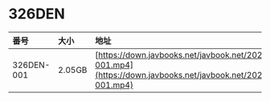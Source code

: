 # 326DEN

| 番号 | 大小 | 地址 |
| :--- | :--- | :--- |
| 326DEN-001 | 2.05GB | [https://down.javbooks.net/javbook.net/2020/06/22/326DEN-001.mp4](https://down.javbooks.net/javbook.net/2020/06/22/326DEN-001.mp4) |

